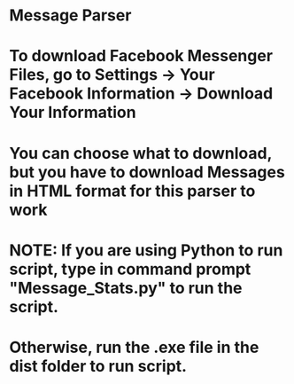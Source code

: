 # Message Parser
# To download Facebook Messenger Files, go to Settings -> Your Facebook Information -> Download Your Information
# You can choose what to download, but you have to download Messages in HTML format for this parser to work
# NOTE: If you are using Python to run script, type in command prompt "Message_Stats.py" to run the script.
# Otherwise, run the .exe file in the dist folder to run script.
